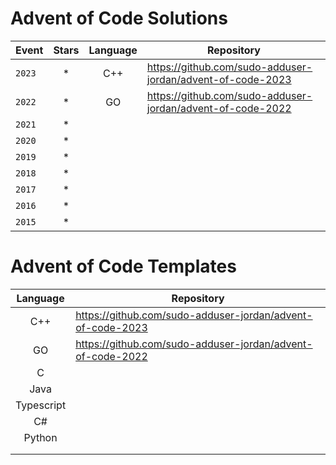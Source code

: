 # Advent of Code Solutions

| Event | Stars | Language | Repository |
| --- | :---: | :---: | --- |
| `2023` | * | C++ | https://github.com/sudo-adduser-jordan/advent-of-code-2023 |
| `2022` | * | GO | https://github.com/sudo-adduser-jordan/advent-of-code-2022 |
| `2021` | * |  | |
| `2020` | * |  | |
| `2019` | * |  | |
| `2018` | * |  | |
| `2017` | * |  | |
| `2016` | * |  | |
| `2015` | * |  | |

# Advent of Code Templates

| Language | Repository |
| :---: | --- |
| C++ | https://github.com/sudo-adduser-jordan/advent-of-code-2023 |
| GO | https://github.com/sudo-adduser-jordan/advent-of-code-2022 |
| C |  |
| Java |  |
| Typescript |  |
| C# |  |
| Python |  |
|  |  |
|  |  |
